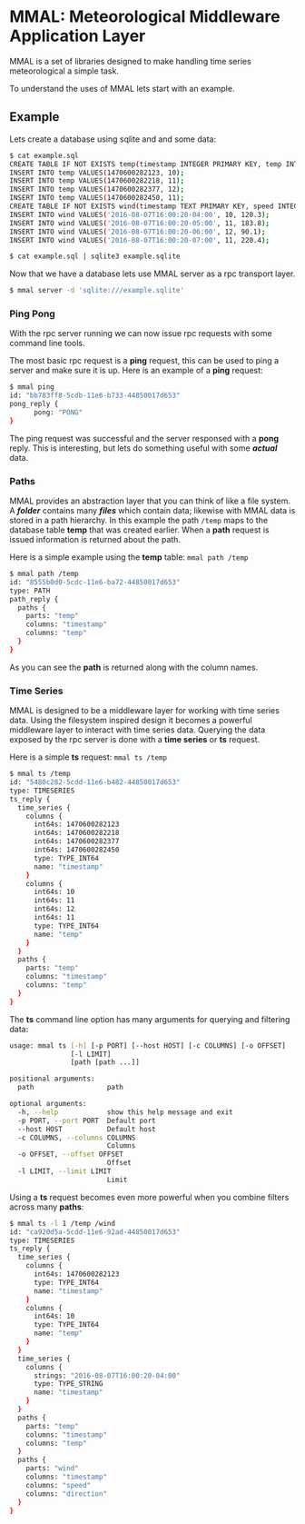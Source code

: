 # MMAL: Meteorological Middleware Application Layer
MMAL is a set of libraries designed to make handling time series meteorological
a simple task.

To understand the uses of MMAL lets start with an example.

## Example
Lets create a database using sqlite and and some data:

```sh
$ cat example.sql
CREATE TABLE IF NOT EXISTS temp(timestamp INTEGER PRIMARY KEY, temp INTEGER);
INSERT INTO temp VALUES(1470600282123, 10);
INSERT INTO temp VALUES(1470600282218, 11);
INSERT INTO temp VALUES(1470600282377, 12);
INSERT INTO temp VALUES(1470600282450, 11);
CREATE TABLE IF NOT EXISTS wind(timestamp TEXT PRIMARY KEY, speed INTEGER, direction REAL);
INSERT INTO wind VALUES('2016-08-07T16:00:20-04:00', 10, 120.3);
INSERT INTO wind VALUES('2016-08-07T16:00:20-05:00', 11, 183.8);
INSERT INTO wind VALUES('2016-08-07T16:00:20-06:00', 12, 90.1);
INSERT INTO wind VALUES('2016-08-07T16:00:20-07:00', 11, 220.4);
```

```sh
$ cat example.sql | sqlite3 example.sqlite
```

Now that we have a database lets use MMAL server as a rpc transport layer.

```sh
$ mmal server -d 'sqlite:///example.sqlite'
```

### Ping Pong
With the rpc server running we can now issue rpc requests with some command line tools.

The most basic rpc request is a **ping** request, this can be used to ping a server
and make sure it is up. Here is an example of a **ping** request:

```sh
$ mmal ping
id: "bb783ff8-5cdb-11e6-b733-44850017d653"
pong_reply {
      pong: "PONG"
}
```

The ping request was successful and the server responsed with a **pong** reply.
This is interesting, but lets do something useful with some ***actual*** data.

### Paths
MMAL provides an abstraction layer that you can think of like a file system. A
***folder*** contains many ***files*** which contain data; likewise with MMAL
data is stored in a path hierarchy. In this example the path `/temp` maps to
the database table **temp** that was created earlier. When a **path** request
is issued information is returned about the path.

Here is a simple example using the **temp** table:
`mmal path /temp`

```sh
$ mmal path /temp
id: "8555b0d0-5cdc-11e6-ba72-44850017d653"
type: PATH
path_reply {
  paths {
    parts: "temp"
    columns: "timestamp"
    columns: "temp"
  }
}

```

As you can see the **path** is returned along with the column names.


### Time Series
MMAL is designed to be a middleware layer for working with time series data.
Using the filesystem inspired design it becomes a powerful middleware layer to
interact with time series data. Querying the data exposed by the rpc server is
done with a **time series** or **ts** request.

Here is a simple **ts** request:
`mmal ts /temp`

```sh
$ mmal ts /temp
id: "5480c282-5cdd-11e6-b482-44850017d653"
type: TIMESERIES
ts_reply {
  time_series {
    columns {
      int64s: 1470600282123
      int64s: 1470600282218
      int64s: 1470600282377
      int64s: 1470600282450
      type: TYPE_INT64
      name: "timestamp"
    }
    columns {
      int64s: 10
      int64s: 11
      int64s: 12
      int64s: 11
      type: TYPE_INT64
      name: "temp"
    }
  }
  paths {
    parts: "temp"
    columns: "timestamp"
    columns: "temp"
  }
}
```

The **ts** command line option has many arguments for querying and filtering data:

```sh
usage: mmal ts [-h] [-p PORT] [--host HOST] [-c COLUMNS] [-o OFFSET]
               [-l LIMIT]
               [path [path ...]]

positional arguments:
  path                  path

optional arguments:
  -h, --help            show this help message and exit
  -p PORT, --port PORT  Default port
  --host HOST           Default host
  -c COLUMNS, --columns COLUMNS
                        Columns
  -o OFFSET, --offset OFFSET
                        Offset
  -l LIMIT, --limit LIMIT
                        Limit
```

Using a **ts** request becomes even more powerful when you combine filters across many **paths**:

```sh
$ mmal ts -l 1 /temp /wind
id: "ca920d5a-5cdd-11e6-92ad-44850017d653"
type: TIMESERIES
ts_reply {
  time_series {
    columns {
      int64s: 1470600282123
      type: TYPE_INT64
      name: "timestamp"
    }
    columns {
      int64s: 10
      type: TYPE_INT64
      name: "temp"
    }
  }
  time_series {
    columns {
      strings: "2016-08-07T16:00:20-04:00"
      type: TYPE_STRING
      name: "timestamp"
    }
  }
  paths {
    parts: "temp"
    columns: "timestamp"
    columns: "temp"
  }
  paths {
    parts: "wind"
    columns: "timestamp"
    columns: "speed"
    columns: "direction"
  }
}
```
